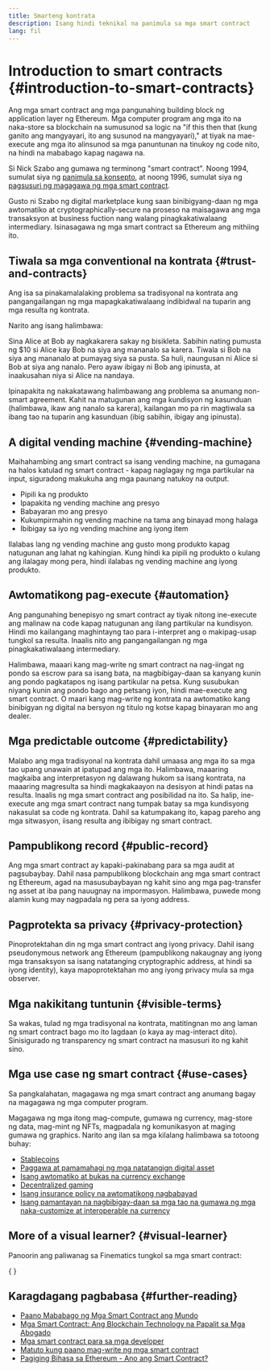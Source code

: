 ```yaml
---
title: Smarteng kontrata
description: Isang hindi teknikal na panimula sa mga smart contract
lang: fil
---
```


# Introduction to smart contracts \{#introduction-to-smart-contracts}

Ang mga smart contract ang mga pangunahing building block ng application layer ng Ethereum. Mga computer program ang mga ito na naka-store sa blockchain na sumusunod sa logic na "if this then that (kung ganito ang mangyayari, ito ang susunod na mangyayari)," at tiyak na mae-execute ang mga ito alinsunod sa mga panuntunan na tinukoy ng code nito, na hindi na mababago kapag nagawa na.

Si Nick Szabo ang gumawa ng terminong "smart contract". Noong 1994, sumulat siya ng [panimula sa konsepto](https://www.fon.hum.uva.nl/rob/Courses/InformationInSpeech/CDROM/Literature/LOTwinterschool2006/szabo.best.vwh.net/smart.contracts.html), at noong 1996, sumulat siya ng [pagsusuri ng magagawa ng mga smart contract](https://www.fon.hum.uva.nl/rob/Courses/InformationInSpeech/CDROM/Literature/LOTwinterschool2006/szabo.best.vwh.net/smart_contracts_2.html).

Gusto ni Szabo ng digital marketplace kung saan binibigyang-daan ng mga awtomatiko at cryptographically-secure na proseso na maisagawa ang mga transaksyon at business fuction nang walang pinagkakatiwalaang intermediary. Isinasagawa ng mga smart contract sa Ethereum ang mithiing ito.

## Tiwala sa mga conventional na kontrata \{#trust-and-contracts}

Ang isa sa pinakamalalaking problema sa tradisyonal na kontrata ang pangangailangan ng mga mapagkakatiwalaang indibidwal na tuparin ang mga resulta ng kontrata.

Narito ang isang halimbawa:

Sina Alice at Bob ay nagkakarera sakay ng bisikleta. Sabihin nating pumusta ng $10 si Alice kay Bob na siya ang mananalo sa karera. Tiwala si Bob na siya ang mananalo at pumayag siya sa pusta. Sa huli, naungusan ni Alice si Bob at siya ang nanalo. Pero ayaw ibigay ni Bob ang ipinusta, at inaakusahan niya si Alice na nandaya.

Ipinapakita ng nakakatawang halimbawang ang problema sa anumang non-smart agreement. Kahit na matugunan ang mga kundisyon ng kasunduan (halimbawa, ikaw ang nanalo sa karera), kailangan mo pa rin magtiwala sa ibang tao na tuparin ang kasunduan (ibig sabihin, ibigay ang ipinusta).

## A digital vending machine \{#vending-machine}

Maihahambing ang smart contract sa isang vending machine, na gumagana na halos katulad ng smart contract - kapag naglagay ng mga partikular na input, siguradong makukuha ang mga paunang natukoy na output.

- Pipili ka ng produkto
- Ipapakita ng vending machine ang presyo
- Babayaran mo ang presyo
- Kukumpirmahin ng vending machine na tama ang binayad mong halaga
- Ibibigay sa iyo ng vending machine ang iyong item

Ilalabas lang ng vending machine ang gusto mong produkto kapag natugunan ang lahat ng kahingian. Kung hindi ka pipili ng produkto o kulang ang ilalagay mong pera, hindi ilalabas ng vending machine ang iyong produkto.

## Awtomatikong pag-execute \{#automation}

Ang pangunahing benepisyo ng smart contract ay tiyak nitong ine-execute ang malinaw na code kapag natugunan ang ilang partikular na kundisyon. Hindi mo kailangang maghintayng tao para i-interpret ang o makipag-usap tungkol sa resulta. Inaalis nito ang pangangailangan ng mga pinagkakatiwalaang intermediary.

Halimbawa, maaari kang mag-write ng smart contract na nag-iingat ng pondo sa escrow para sa isang bata, na magbibigay-daan sa kanyang kunin ang pondo pagkatapos ng isang partikular na petsa. Kung susubukan niyang kunin ang pondo bago ang petsang iyon, hindi mae-execute ang smart contract. O maari kang mag-write ng kontrata na awtomatiko kang binibigyan ng digital na bersyon ng titulo ng kotse kapag binayaran mo ang dealer.

## Mga predictable outcome \{#predictability}

Malabo ang mga tradisyonal na kontrata dahil umaasa ang mga ito sa mga tao upang unawain at ipatupad ang mga ito. Halimbawa, maaaring magkaiba ang interpretasyon ng dalawang hukom sa isang kontrata, na maaaring magresulta sa hindi magkakaayon na desisyon at hindi patas na resulta. Inaalis ng mga smart contract ang posibilidad na ito. Sa halip, ine-execute ang mga smart contract nang tumpak batay sa mga kundisyong nakasulat sa code ng kontrata. Dahil sa katumpakang ito, kapag pareho ang mga sitwasyon, iisang resulta ang ibibigay ng smart contract.

## Pampublikong record \{#public-record}

Ang mga smart contract ay kapaki-pakinabang para sa mga audit at pagsubaybay. Dahil nasa pampublikong blockchain ang mga smart contract ng Ethereum, agad na masusubaybayan ng kahit sino ang mga pag-transfer ng asset at iba pang nauugnay na impormasyon. Halimbawa, puwede mong alamin kung may nagpadala ng pera sa iyong address.

## Pagprotekta sa privacy \{#privacy-protection}

Pinoprotektahan din ng mga smart contract ang iyong privacy. Dahil isang pseudonymous network ang Ethereum (pampublikong nakaugnay ang iyong mga transaksyon sa isang natatanging cryptographic address, at hindi sa iyong identity), kaya mapoprotektahan mo ang iyong privacy mula sa mga observer.

## Mga nakikitang tuntunin \{#visible-terms}

Sa wakas, tulad ng mga tradisyonal na kontrata, matitingnan mo ang laman ng smart contract bago mo ito lagdaan (o kaya ay mag-interact dito). Sinisigurado ng transparency ng smart contract na masusuri ito ng kahit sino.

## Mga use case ng smart contract \{#use-cases}

Sa pangkalahatan, magagawa ng mga smart contract ang anumang bagay na magagawa ng mga computer program.

Magagawa ng mga itong mag-compute, gumawa ng currency, mag-store ng data, mag-mint ng NFTs, magpadala ng komunikasyon at maging gumawa ng graphics. Narito ang ilan sa mga kilalang halimbawa sa totoong buhay:

- [Stablecoins](/stablecoins/)
- [Paggawa at pamamahagi ng mga natatangign digital asset](/nft/)
- [Isang awtomatiko at bukas na currency exchange](/get-eth/#dex)
- [Decentralized gaming](/dapps/?category=gaming)
- [Isang insurance policy na awtomatikong nagbabayad](https://etherisc.com/)
- [Isang pamantayan na nagbibigay-daan sa mga tao na gumawa ng mga naka-customize at interoperable na currency](/developers/docs/standards/tokens/)

## More of a visual learner? \{#visual-learner}

Panoorin ang paliwanag sa Finematics tungkol sa mga smart contract:

{
<YouTube id="pWGLtjG-F5c" />
}

## Karagdagang pagbabasa \{#further-reading}

- [Paano Mababago ng Mga Smart Contract ang Mundo](https://www.youtube.com/watch?v=pA6CGuXEKtQ)
- [Mga Smart Contract: Ang Blockchain Technology na Papalit sa Mga Abogado](https://blockgeeks.com/guides/smart-contracts/)
- [Mga smart contract para sa mga developer](/developers/docs/smart-contracts/)
- [Matuto kung paano mag-write ng mga smart contract](/developers/learning-tools/)
- [Pagiging Bihasa sa Ethereum - Ano ang Smart Contract?](https://github.com/ethereumbook/ethereumbook/blob/develop/07smart-contracts-solidity.asciidoc#what-is-a-smart-contract)
